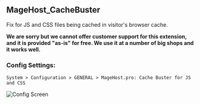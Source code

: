 ## MageHost_CacheBuster
Fix for JS and CSS files being cached in visitor's browser cache.

**We are sorry but we cannot offer customer support for this extension, and it is provided "as-is" for free. We use it at a number of big shops and it works well.**

### Config Settings:

`System > Configuration > GENERAL > MageHost.pro: Cache Buster for JS and CSS`

![Config Screen](https://raw.githubusercontent.com/magehost/magehost-cachebuster/master/docs/config.png)
